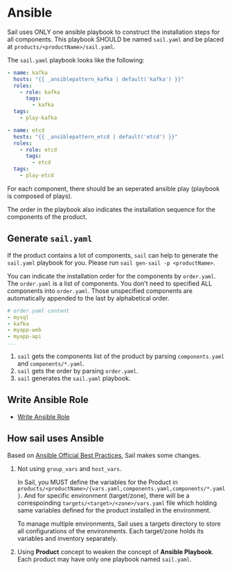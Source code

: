 # Ansible

Sail uses ONLY one ansible playbook to construct the installation steps for all components.
This playbook SHOULD be named `sail.yaml` and be placed at `products/<productName>/sail.yaml`.

The `sail.yaml` playbook looks like the following:

```yaml
- name: kafka
  hosts: "{{ _ansiblepattern_kafka | default('kafka') }}"
  roles:
    - role: kafka
      tags:
        - kafka
  tags:
    - play-kafka

- name: etcd
  hosts: "{{ _ansiblepattern_etcd | default('etcd') }}"
  roles:
    - role: etcd
      tags:
        - etcd
  tags:
    - play-etcd
```

For each component, there should be an seperated ansible play (playbook is composed of plays).

The order in the playbook also indicates the installation sequence for the components of the product.

## Generate `sail.yaml`

If the product contains a lot of components, `sail` can help to generate the `sail.yaml` playbook for you.
Please run `sail gen-sail -p <productName>`.

You can indicate the installation order for the components by `order.yaml`.
The `order.yaml` is a list of components. You don't need to specified ALL components into `order.yaml`.
Those unspecified components are automatically appended to the last by alphabetical order.

```yaml
# order.yaml content
- mysql
- kafka
- myapp-web
- myapp-api
...
```

1. `sail` gets the components list of the product by parsing `components.yaml` and `components/*.yaml`.
2. `sail` gets the order by parsing `order.yaml`.
3. `sail` generates the `sail.yaml` playbook.

## Write Ansible Role

- [Write Ansible Role](ansible-roles.md)

## How sail uses Ansible

Based on [Ansible Official Best Practices](https://docs.ansible.com/ansible/latest/user_guide/playbooks_best_practices.html), Sail makes some changes.

1. Not using `group_vars` and `host_vars`.

    In Sail, you MUST define the variables for the Product in `products/<productName>/{vars.yaml,components.yaml,components/*.yaml}`.
    And for specific environment (target/zone), there will be a correspoinding `targets/<target>/<zone>/vars.yaml` file which holding same variables defined for the product installed in the environment.

    To manage multiple environments, Sail uses a targets directory to store all configurations of the environments. Each target/zone holds its variables and inventory separately.

2. Using **Product** concept to weaken the concept of **Ansible Playbook**. Each product may have only one playbook named `sail.yaml`.

